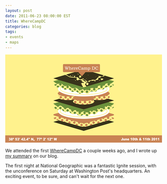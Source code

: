```yaml
---
layout: post
date: 2011-06-23 08:00:00 EST
title: WhereCampDC
categories: blog
tags:
- events
- maps
---
```


<a href="http://www.wherecampdc.org/)"><img src="/images/post-images/wherecampdc2011.png"/></a>

We attended the first [WhereCampDC](http://www.wherecampdc.org/) a couple weeks ago, and I wrote up [my summary](http://spatialnetworks.com/blog/2011/06/wherecampdc-wrap-up-the-geoherd-gathers/) on our blog.

The first night at National Geographic was a fantastic Ignite session, with the unconference on Saturday at Washington Post's headquarters. An exciting event, to be sure, and can't wait for the next one.